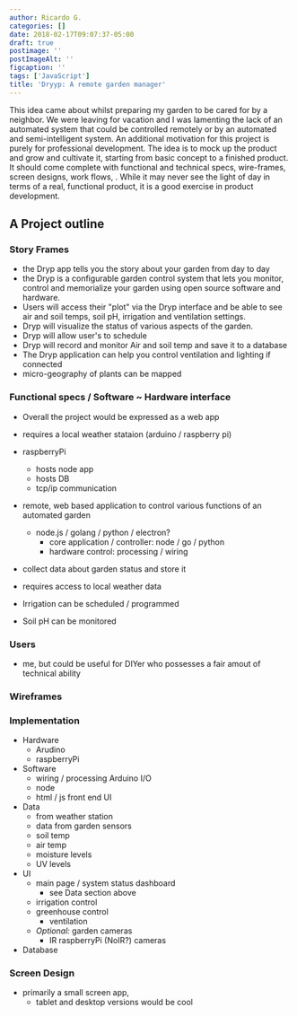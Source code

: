 ```yaml
---
author: Ricardo G.
categories: []
date: 2018-02-17T09:07:37-05:00
draft: true
postimage: ''
postImageAlt: ''
figcaption: ''
tags: ['JavaScript']
title: 'Dryyp: A remote garden manager'
---
```

This idea came about whilst preparing my garden to be cared for by a neighbor. We were leaving for vacation and I was lamenting the lack of an automated system that could be controlled remotely or by an automated and semi-intelligent system. An additional motivation for this project is purely for professional development. The idea is to mock up the  product and grow and cultivate it, starting from basic concept to a finished product. It should come complete with functional and technical specs, wire-frames, screen designs, work flows, . While it may never see the light of day in terms of a real, functional product, it is a good exercise in product development.

<!--more-->

## A Project outline

### Story Frames

- the Dryp app tells you the story about your garden from day to day
- the Dryp is a configurable garden control system that lets you monitor, control and memorialize your garden using open source software and hardware.
- Users will access their "plot" via the Dryp interface and be able to see air and soil temps, soil pH, irrigation and ventilation settings.
- Dryp will visualize the status of various aspects of the garden.
- Dryp will allow user's to schedule
- Dryp will record and monitor Air and soil temp and save it to a database
- The Dryp application can help you control ventilation and lighting if connected
- micro-geography of plants can be mapped

### Functional specs / Software ~ Hardware interface

- Overall the project would be expressed as a web app
- requires a local weather stataion (arduino / raspberry pi)
- raspberryPi
  - hosts node app
  - hosts DB
  - tcp/ip communication
- remote, web based application to control various functions of an automated garden
  - node.js / golang / python / electron?
    - core application / controller: node / go / python
    - hardware control: processing / wiring
- collect data about garden status and store it
- requires access to local weather data

- Irrigation can be scheduled / programmed
- Soil pH can be monitored

### Users

- me, but could be useful for DIYer who possesses a fair amout of technical ability

### Wireframes

### Implementation

- Hardware
  - Arudino
  - raspberryPi
- Software
  - wiring / processing Arduino I/O
  - node
  - html / js front end UI
- Data
  - from weather station
  - data from garden sensors
  - soil temp
  - air temp
  - moisture levels
  - UV levels
- UI
  - main page / system status dashboard
    - see Data section above
  - irrigation control
  - greenhouse control
    - ventilation
  - _Optional:_ garden cameras
    - IR raspberryPi (NoIR?) cameras
- Database

### Screen Design

- primarily a small screen app,
  - tablet and desktop versions would be cool

